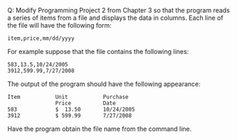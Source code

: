 Q: Modify Programming Project 2 from Chapter 3 so that the program reads a
series of items from a file and displays the data in columns. Each line of the
file will have the following form:

```
item,price,mm/dd/yyyy
```

For example suppose that the file contains the following lines:

```
583,13.5,10/24/2005
3912,599.99,7/27/2008
```

The output of the program should have the following appearance:

```
Item           Unit           Purchase
               Price          Date
583            $  13.50       10/24/2005
3912           $ 599.99       7/27/2008
```

Have the program obtain the file name from the command line.
